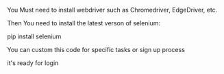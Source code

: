 You Must need to install webdriver such as Chromedriver, EdgeDriver, etc.

Then You need to install the latest verson of selenium:

pip install selenium

You can custom this code for specific tasks or sign up process

it's ready for login